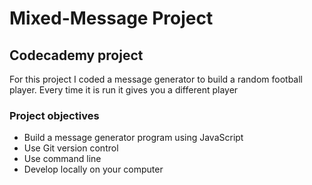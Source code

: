 # Mixed-Message Project
## Codecademy project 
For this project I coded a message generator to build a random football player. Every time it is run it gives you a different player
### Project objectives
+ Build a message generator program using JavaScript
+ Use Git version control
+ Use command line
+ Develop locally on your computer